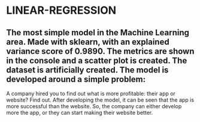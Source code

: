 # LINEAR-REGRESSION
The most simple model in the Machine Learning area. Made with sklearn, with an explained variance score of 0.9890. The metrics are shown in the console and a scatter plot is created. The dataset is artificially created.
The model is developed around a simple problem:
---------------------------------------------------------
A company hired you to find out what is more profitable: their app or website? Find out.
After developing the model, it can be seen that the app is more successful than the website. So, the company can either develop more the app, or they can start making their website better.
